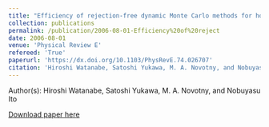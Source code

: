 ```yaml
---
title: "Efficiency of rejection-free dynamic Monte Carlo methods for homogeneous spin models, hard disk systems, and hard sphere systems."
collection: publications
permalink: /publication/2006-08-01-Efficiency%20of%20reject
date: 2006-08-01
venue: 'Physical Review E'
refereed: 'True'
paperurl: 'https://dx.doi.org/10.1103/PhysRevE.74.026707'
citation: 'Hiroshi Watanabe, Satoshi Yukawa, M. A. Novotny, and Nobuyasu Ito, Efficiency of rejection-free dynamic Monte Carlo methods for homogeneous spin models, hard disk systems, and hard sphere systems., Physical Review E, <b>74</b>, 026707, (2006)'
---
```


Author(s): Hiroshi Watanabe, Satoshi Yukawa, M. A. Novotny, and Nobuyasu Ito


<a href='https://dx.doi.org/10.1103/PhysRevE.74.026707'>Download paper here</a>
